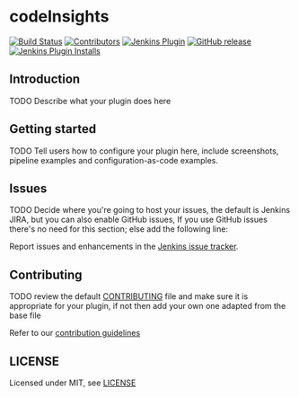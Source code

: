 # codeInsights

[![Build Status](https://ci.jenkins.io/job/Plugins/job/codeInsights-plugin/job/master/badge/icon)](https://ci.jenkins.io/job/Plugins/job/codeInsights-plugin/job/master/)
[![Contributors](https://img.shields.io/github/contributors/jenkinsci/codeInsights-plugin.svg)](https://github.com/jenkinsci/codeInsights-plugin/graphs/contributors)
[![Jenkins Plugin](https://img.shields.io/jenkins/plugin/v/codeInsights.svg)](https://plugins.jenkins.io/codeInsights)
[![GitHub release](https://img.shields.io/github/release/jenkinsci/codeInsights-plugin.svg?label=changelog)](https://github.com/jenkinsci/codeInsights-plugin/releases/latest)
[![Jenkins Plugin Installs](https://img.shields.io/jenkins/plugin/i/codeInsights.svg?color=blue)](https://plugins.jenkins.io/codeInsights)

## Introduction

TODO Describe what your plugin does here

## Getting started

TODO Tell users how to configure your plugin here, include screenshots, pipeline examples and 
configuration-as-code examples.

## Issues

TODO Decide where you're going to host your issues, the default is Jenkins JIRA, but you can also enable GitHub issues,
If you use GitHub issues there's no need for this section; else add the following line:

Report issues and enhancements in the [Jenkins issue tracker](https://issues.jenkins-ci.org/).

## Contributing

TODO review the default [CONTRIBUTING](https://github.com/jenkinsci/.github/blob/master/CONTRIBUTING.md) file and make sure it is appropriate for your plugin, if not then add your own one adapted from the base file

Refer to our [contribution guidelines](https://github.com/jenkinsci/.github/blob/master/CONTRIBUTING.md)

## LICENSE

Licensed under MIT, see [LICENSE](LICENSE.md)

